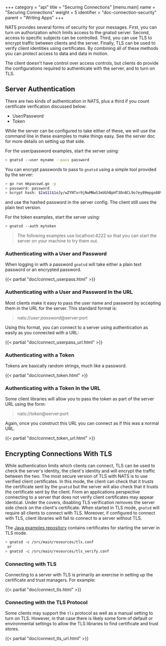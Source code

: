 +++
category = "api"
title = "Securing Connections"
[menu.main]
    name = "Securing Connections"
    weight = 5
    identifier = "doc-connection-security"
    parent = "Writing Apps"
+++

NATS provides several forms of security for your messages. First, you can turn on authorization which limits access to the gnatsd server. Second, access to specific subjects can be controlled. Third, you can use TLS to encrypt traffic between clients and the server. Finally, TLS can be used to verify client identities using certificates. By combining all of these methods you can protect access to data and data in motion.

The client doesn't have control over access controls, but clients do provide the configurations required to authenticate with the server, and to turn on TLS.

## Server Authentication

There are two kinds of authentication in NATS, plus a third if you count certificate verification discussed below:

* User/Password
* Token

While the server can be configured to take either of these, we will use the command line in these examples to make things easy. See the server doc for more details on setting up that side.

For the user/password examples, start the server using:

```sh
> gnatsd --user myname --pass password
```

You can encrypt passwords to pass to `gnatsd` using a simple tool provided by the server:

```sh
> go run mkpasswd.go -p
> password: password
> bcrypt hash: $2a$11$1oJy/wZYNTxr9jNwMNwS3eUGhBpHT3On8CL9o7ey89mpgo88VG6ba
```

and use the hashed password in the server config. The client still uses the plain text version.

For the token examples, start the server using:

```sh
> gnatsd --auth mytoken
```

> The following examples use localhost:4222 so that you can start the server on your machine to try them out.

### Authenticating with a User and Password

When logging in with a password `gnatsd` will take either a plain text password or an encrypted password.

{{< partial "doc/connect_userpass.html" >}}

### Authenticating with a User and Password In the URL

Most clients make it easy to pass the user name and password by accepting them in the URL for the server. This standard format is:

> nats://_user_:_password_@server:port

Using this format, you can connect to a server using authentication as easily as you connected with a URL:

{{< partial "doc/connect_userpass_url.html" >}}

### Authenticating with a Token

Tokens are basically random strings, much like a password.

{{< partial "doc/connect_token.html" >}}

### Authenticating with a Token In the URL

Some client libraries will allow you to pass the token as part of the server URL using the form:

> nats://_token_@server:port

Again, once you construct this URL you can connect as if this was a normal URL.

{{< partial "doc/connect_token_url.html" >}}

## Encrypting Connections With TLS

While authentication limits which clients can connect, TLS can be used to check the server's identity, the client's identity and will encrypt the traffic between the two. The most secure version of TLS with NATS is to use verified client certificates. In this mode, the client can check that it trusts the certificate sent by the `gnatsd` but the server will also check that it trusts the certificate sent by the client. From an applications perspective connecting to a server that does not verify client certificates may appear identical. Under the covers, disabling TLS verification removes the server side check on the client's certificate. When started in TLS mode, `gnatsd` will require all clients to connect with TLS. Moreover, if configured to connect with TLS, client libraries will fail to connect to a server without TLS.

The [Java examples repository](https://github.com/nats-io/java-nats-examples/tree/master/src/main/resources) contains certificates for starting the server in TLS mode.

```sh
> gnatsd -c /src/main/resources/tls.conf
 or
> gnatsd -c /src/main/resources/tls_verify.conf
```

### Connecting with TLS

Connecting to a server with TLS is primarily an exercise in setting up the certificate and trust managers. For example:

{{< partial "doc/connect_tls.html" >}}

### Connecting with the TLS Protocol

Some clients may support the `tls` protocol as well as a manual setting to turn on TLS. However, in that case there is likely some form of default or environmental settings to allow the TLS libraries to find certificate and trust stores.

{{< partial "doc/connect_tls_url.html" >}}
